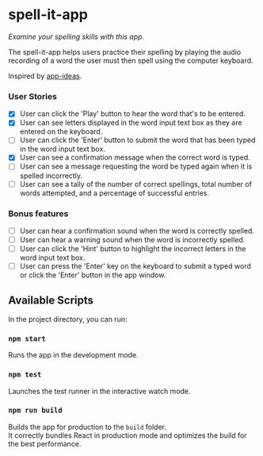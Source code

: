# spell-it-app
*Examine your spelling skills with this app.*

The spell-it-app helps users practice their spelling by playing the audio recording of a word the user must then spell using the computer keyboard.

Inspired by [app-ideas](https://github.com/florinpop17/app-ideas/blob/master/Projects/SpellIt-App.md).

### User Stories
- [x] User can click the 'Play' button to hear the word that's to be entered.
-	[x] User can see letters displayed in the word input text box as they are entered on the keyboard.
- [ ] User can click the 'Enter' button to submit the word that has been typed in the word input text box.
- [x] User can see a confirmation message when the correct word is typed.
- [ ] User can see a message requesting the word be typed again when it is spelled incorrectly.
- [ ] User can see a tally of the number of correct spellings, total number of words attempted, and a percentage of successful entries.

### Bonus features
- [ ] User can hear a confirmation sound when the word is correctly spelled.
- [ ] User can hear a warning sound when the word is incorrectly spelled.
- [ ] User can click the 'Hint' button to highlight the incorrect letters in the word input text box.
- [ ] User can press the 'Enter' key on the keyboard to submit a typed word or click the 'Enter' button in the app window.

## Available Scripts

In the project directory, you can run:

### `npm start`

Runs the app in the development mode.

### `npm test`

Launches the test runner in the interactive watch mode.

### `npm run build`

Builds the app for production to the `build` folder.<br>
It correctly bundles React in production mode and optimizes the build for the best performance.
